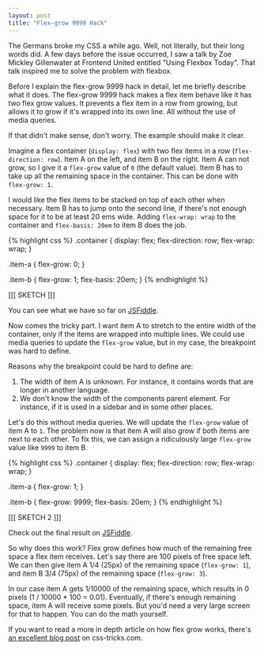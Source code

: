 ```yaml
---
layout: post
title: "Flex-grow 9999 Hack"
---
```


The Germans broke my CSS a while ago. Well, not literally, but their long words did. A few days before the issue occurred, I saw a talk by Zoe Mickley Gillenwater at Frontend United entitled "Using Flexbox Today". That talk inspired me to solve the problem with flexbox.

Before I explain the flex-grow 9999 hack in detail, let me briefly describe what it does. The flex-grow 9999 hack makes a flex item behave like it has two flex grow values. It prevents a flex item in a row from growing, but allows it to grow if it's wrapped into its own line. All without the use of media queries.

If that didn't make sense, don't worry. The example should make it clear.

Imagine a flex container (`display: flex`) with two flex items in a row (`flex-direction: row`). Item A on the left, and item B on the right. Item A can not grow, so I give it a `flex-grow` value of `0` (the default value). Item B has to take up all the remaining space in the container. This can be done with `flex-grow: 1`.

I would like the flex items to be stacked on top of each other when necessary. Item B has to jump onto the second line, if there's not enough space for it to be at least 20 ems wide. Adding `flex-wrap: wrap` to the container and `flex-basis: 20em` to item B does the job.

{% highlight css %}
.container {
    display: flex;
    flex-direction: row;
    flex-wrap: wrap;
}

.item-a {
    flex-grow: 0;
}

.item-b {
    flex-grow: 1;
    flex-basis: 20em;
}
{% endhighlight %}

[[[ SKETCH ]]]

You can see what we have so far on [JSFiddle](https://jsfiddle.net/jorenvanhee/rmaeak0q/0/).

Now comes the tricky part. I want item A to stretch to the entire width of the container, only if the items are wrapped into multiple lines. We could use media queries to update the `flex-grow` value, but in my case, the breakpoint was hard to define.

Reasons why the breakpoint could be hard to define are:

1. The width of item A is unknown. For instance, it contains words that are longer in another language.
2. We don't know the width of the components parent element. For instance, if it is used in a sidebar and in some other places.

Let's do this without media queries. We will update the `flex-grow` value of item A to `1`. The problem now is that item A will also grow if both items are next to each other. To fix this, we can assign a ridiculously large `flex-grow` value like `9999` to item B.

{% highlight css %}
.container {
    display: flex;
    flex-direction: row;
    flex-wrap: wrap;
}

.item-a {
    flex-grow: 1;
}

.item-b {
    flex-grow: 9999;
    flex-basis: 20em;
}
{% endhighlight %}

[[[ SKETCH 2 ]]]

Check out the final result on [JSFiddle](https://jsfiddle.net/jorenvanhee/rmaeak0q/).

So why does this work? Flex grow defines how much of the remaining free space a flex item receives. Let's say there are 100 pixels of free space left. We can then give item A 1/4 (25px) of the remaining space (`flex-grow: 1`), and item B 3/4 (75px) of the remaining space (`flex-grow: 3`).

In our case item A gets 1/10000 of the remaining space, which results in 0 pixels (1 / 10000 * 100 = 0.01). Eventually, if there's enough remaining space, item A will receive some pixels. But you'd need a very large screen for that to happen. You can do the math yourself.

If you want to read a more in depth article on how flex grow works, there's [an excellent blog post](https://css-tricks.com/flex-grow-is-weird/) on css-tricks.com.

